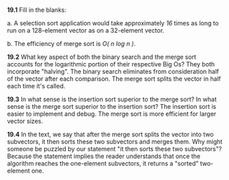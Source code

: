**19.1** Fill in the blanks:

a. A selection sort application would take approximately _16_ times as long to run on a 128-element vector as on a 32-element vector.

b. The efficiency of merge sort  is  _O( n log n )_.

**19.2** What key aspect of both the binary search and the merge sort accounts for the logarithmic portion of their respective Big Os?
They both incorporate "halving". The binary search eliminates from consideration half of the vector after each comparison. The merge sort splits the vector in half each time it's called.

**19.3** In what sense is the insertion sort superior to the merge sort? In what sense is the merge sort superior to the insertion sort?
The insertion sort is easier to implement and debug. The merge sort is more efficient for larger vector sizes.

**19.4** In the text, we say that after the merge sort splits the vector into two subvectors, it then sorts these two subvectors and merges them. Why might someone be puzzled by our statement "it then sorts these two subvectors"?
Because the statement implies the reader understands that once the algorithm reaches the  one-element subvectors, it returns a "sorted" two-element one.

